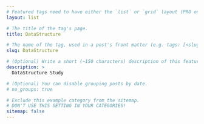 ```yaml
---
# Featured tags need to have either the `list` or `grid` layout (PRO only).
layout: list

# The title of the tag's page.
title: DataStructure

# The name of the tag, used in a post's front matter (e.g. tags: [<slug>]).
slug: DataStructure

# (Optional) Write a short (~150 characters) description of this featured tag.
description: >
  DataStructure Study

# (Optional) You can disable grouping posts by date.
# no_groups: true

# Exclude this example category from the sitemap.
# DON'T USE THIS SETTING IN YOUR CATEGORIES!
sitemap: false
---
```

